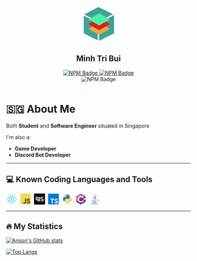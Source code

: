 <link rel="stylesheet" href="https://use.fontawesome.com/releases/v5.6.1/css/all.css" integrity="sha384-gfdkjb5BdAXd+lj+gudLWI+BXq4IuLW5IT+brZEZsLFm++aCMlF1V92rMkPaX4PP" crossorigin="anonymous">

<div id="header" align="center">
    <img src="./Logo.png" width="100" style="border-radius: 50%" />
    <h2 style="font-weight: bold">Minh Tri Bui</h2>
    <div id="badges">
    <a href="https://twitter.com/tribui141108">
        <img src="https://img.shields.io/badge/tribui141108-blue?style=for-the-badge&logo=twitter" alt="NPM Badge"/>
    </a>
    <a href="https://www.npmjs.com/~tribui141108">
        <img src="https://img.shields.io/badge/tribui141108-red?style=for-the-badge&logo=npm&logoColor=red" alt="NPM Badge"/>
    </a>
    <br>
    <a>
        <img src="https://dcbadge.vercel.app/api/shield/710319131983085599" alt="NPM Badge"/>
    </a>
    </div>
</div >
<br>

# 🇸🇬 About Me
Both **Student** and **Software Engineer** situated in Singapore

I'm also a:
- **Game Developer**
- **Discord Bot Developer**

---

## ‍💻 Known Coding Languages and Tools

<div>
  <img src="https://raw.githubusercontent.com/devicons/devicon/master/icons/react/react-original.svg" width="30"/>&nbsp;
  <img src="https://raw.githubusercontent.com/devicons/devicon/master/icons/javascript/javascript-original.svg" width="30"/>&nbsp;
  <img src="https://raw.githubusercontent.com/devicons/devicon/master/icons/discordjs/discordjs-original.svg" width="30"/>&nbsp;
  <img src="https://raw.githubusercontent.com/devicons/devicon/master/icons/typescript/typescript-original.svg" width="30"/>&nbsp;
  <img src="https://raw.githubusercontent.com/devicons/devicon/master/icons/python/python-original.svg" width="30"/>&nbsp;
  <img src="https://raw.githubusercontent.com/devicons/devicon/master/icons/csharp/csharp-original.svg" width="30"/>&nbsp;
  <img src="https://raw.githubusercontent.com/devicons/devicon/master/icons/java/java-original.svg" width="30"/>&nbsp;
</div>

---

## 🔥 My Statistics
[![Anson's GitHub stats](https://github-readme-stats.vercel.app/api?username=tribui141108&show_icons=true&layout=compact&theme=dark)](https://github.com/tribui141108)

[![Top Langs](https://github-readme-stats.vercel.app/api/top-langs/?username=stuyy&layout=compact&theme=dark)](https://github.com/tribui141108)